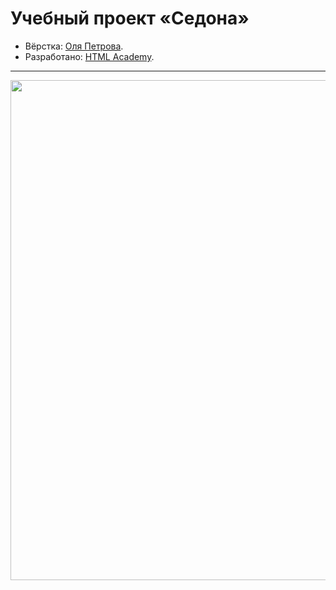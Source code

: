 # Учебный проект «Седона»

* Вёрстка: [Оля Петрова](https://up.htmlacademy.ru/adaptive/21/user/378519).
* Разработано: [HTML Academy](https://up.htmlacademy.ru).

---

<img width="800" alt="" src="https://up.htmlacademy.ru/assets/intensives/adaptive/21/projects/sedona/preview.jpg">